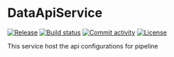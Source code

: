 # DataApiService

[![Release](https://img.shields.io/github/v/release/./DataApiService)](https://img.shields.io/github/v/release/./DataApiService)
[![Build status](https://img.shields.io/github/actions/workflow/status/./DataApiService/main.yml?branch=main)](https://github.com/./DataApiService/actions/workflows/main.yml?query=branch%3Amain)
[![Commit activity](https://img.shields.io/github/commit-activity/m/./DataApiService)](https://img.shields.io/github/commit-activity/m/./DataApiService)
[![License](https://img.shields.io/github/license/./DataApiService)](https://img.shields.io/github/license/./DataApiService)

This service host the api configurations for pipeline